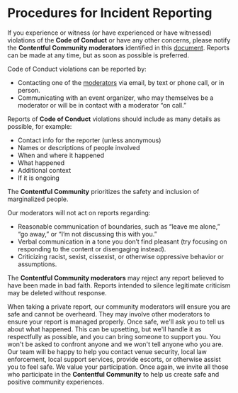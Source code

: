 # Procedures for Incident Reporting

If you experience or witness (or have experienced or have witnessed) violations of the **Code of Conduct** or have any other concerns, please notify the **Contentful Community moderators** identified in this [document](./moderators.md). Reports can be made at any time, but as soon as possible is preferred.

Code of Conduct violations can be reported by:

- Contacting one of the [moderators](./moderators.md) via email, by text or phone call, or in person.
- Communicating with an event organizer, who may themselves be a moderator or will be in contact with a moderator “on call.”

Reports of **Code of Conduct** violations should include as many details as possible, for example:

- Contact info for the reporter (unless anonymous)
- Names or descriptions of people involved
- When and where it happened
- What happened
- Additional context
- If it is ongoing

The **Contentful Community** prioritizes the safety and inclusion of marginalized people.

Our moderators will not act on reports regarding:
- Reasonable communication of boundaries, such as “leave me alone,” “go away,” or “I’m not discussing this with you.”
- Verbal communication in a tone you don’t find pleasant (try focusing on responding to the content or disengaging instead).
- Criticizing racist, sexist, cissexist, or otherwise oppressive behavior or assumptions.

The **Contentful Community moderators** may reject any report believed to have been made in bad faith. Reports intended to silence legitimate criticism may be deleted without response.

When taking a private report, our community moderators will ensure you are safe and cannot be overheard. They may involve other moderators to ensure your report is managed properly. Once safe, we'll ask you to tell us about what happened. This can be upsetting, but we'll handle it as respectfully as possible, and you can bring someone to support you. You won't be asked to confront anyone and we won't tell anyone who you are. Our team will be happy to help you contact venue security, local law enforcement, local support services, provide escorts, or otherwise assist you to feel safe. We value your participation. Once again, we invite all those who participate in the **Contentful Community** to help us create safe and positive community experiences.
